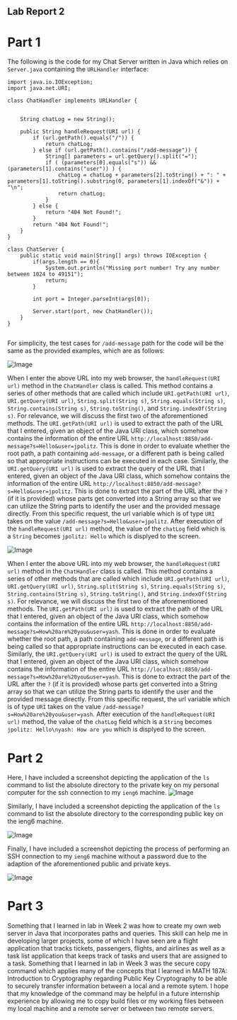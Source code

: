 ## Lab Report 2

# Part 1

The following is the code for my Chat Server written in Java which relies on `Server.java` containing the `URLHandler` interface:

```
import java.io.IOException;
import java.net.URI;

class ChatHandler implements URLHandler {
    

    String chatLog = new String();

    public String handleRequest(URI url) {
        if (url.getPath().equals("/")) {
            return chatLog;
        } else if (url.getPath().contains("/add-message")) {
            String[] parameters = url.getQuery().split("=");
            if ( (parameters[0].equals("s")) && (parameters[1].contains("user")) ) {
                chatLog = chatLog + parameters[2].toString() + ": " + parameters[1].toString().substring(0, parameters[1].indexOf("&")) + "\n";
                return chatLog;
            }
        } else {
            return "404 Not Found!";
        }
        return "404 Not Found!";
    }
}

class ChatServer {
    public static void main(String[] args) throws IOException {
        if(args.length == 0){
            System.out.println("Missing port number! Try any number between 1024 to 49151");
            return;
        }

        int port = Integer.parseInt(args[0]);

        Server.start(port, new ChatHandler());
    }
}


```

For simplicity, the test cases for  `/add-message` path for the code will be the same as the provided examples, which are as follows:

![Image](https://r800360.github.io/cse15l-lab-reports/Images/Lab2/ChatServerA.png)

When I enter the above URL into my web browser, the `handleRequest(URI url)` method in the `ChatHandler` class is called. This method contains a series of other methods that are called which include `URI.getPath(URI url)`, `URI.getQuery(URI url)`, `String.split(String s)`, `String.equals(String s)`, `String.contains(String s)`, `String.toString()`, and `String.indexOf(String s)`. For relevance, we will discuss the first two of the aforementioned methods. The `URI.getPath(URI url)` is used to extract the path of the URL that I entered, given an object of the Java URI class, which somehow contains the information of the entire URL `http://localhost:8850/add-message?s=Hello&user=jpolitz`. This is done in order to evaluate whether the root path, a path containing `add-message`, or a different path is being called so that appropriate instructions can be executed in each case. Similarly, the `URI.getQuery(URI url)` is used to extract the query of the URL that I entered, given an object of the Java URI class, which somehow contains the information of the entire URL `http://localhost:8850/add-message?s=Hello&user=jpolitz`. This is done to extract the part of the URL after the `?` (if it is provided) whose parts get converted into a String array so that we can utilize the String parts to identify the user and the provided message directly. From this specific request, the url variable which is of type `URI` takes on the value `/add-message?s=Hello&user=jpolitz`. After execution of the `handleRequest(URI url)` method, the value of the `chatLog` field which is a `String` becomes `jpolitz: Hello` which is displyed to the screen.


![Image](https://r800360.github.io/cse15l-lab-reports/Images/Lab2/ChatServerB.png)

When I enter the above URL into my web browser, the `handleRequest(URI url)` method in the `ChatHandler` class is called. This method contains a series of other methods that are called which include `URI.getPath(URI url)`, `URI.getQuery(URI url)`, `String.split(String s)`, `String.equals(String s)`, `String.contains(String s)`, `String.toString()`, and `String.indexOf(String s)`. For relevance, we will discuss the first two of the aforementioned methods. The `URI.getPath(URI url)` is used to extract the path of the URL that I entered, given an object of the Java URI class, which somehow contains the information of the entire URL `http://localhost:8850/add-message?s=How%20are%20you&user=yash`. This is done in order to evaluate whether the root path, a path containing `add-message`, or a different path is being called so that appropriate instructions can be executed in each case. Similarly, the `URI.getQuery(URI url)` is used to extract the query of the URL that I entered, given an object of the Java URI class, which somehow contains the information of the entire URL `http://localhost:8850/add-message?s=How%20are%20you&user=yash`. This is done to extract the part of the URL after the `?` (if it is provided) whose parts get converted into a String array so that we can utilize the String parts to identify the user and the provided message directly. From this specific request, the url variable which is of type `URI` takes on the value `/add-message?s=How%20are%20you&user=yash`. After execution of the `handleRequest(URI url)` method, the value of the `chatLog` field which is a `String` becomes `jpolitz: Hello\nyash: How are you` which is displyed to the screen.

# Part 2

Here, I have included a screenshot depicting the application of the `ls` command to list the absolute directory to the private key on my personal computer for the ssh connection to my `ieng6` machine.
![Image](https://r800360.github.io/cse15l-lab-reports/Images/Lab2/PrivateSSHKey.png)

Similarly, I have included a screenshot depicting the application of the `ls` command to list the absolute directory to the corresponding public key on the ieng6 machine.

![Image](https://r800360.github.io/cse15l-lab-reports/Images/Lab2/PublicSSHKey.png)

Finally, I have included a screenshot depicting the process of performing an SSH connection to my `ieng6` machine without a password due to the adaption of the aforementioned public and private keys.

![Image](https://r800360.github.io/cse15l-lab-reports/Images/Lab2/SSH_Without_Password.png)

# Part 3

Something that I learned in lab in Week 2 was how to create my own web server in Java that incorporates paths and queries. This skill can help me in developing larger projects, some of which I have seen are a flight application that tracks tickets, passengers, flights, and airlines as well as a task list application that keeps track of tasks and users that are assigned to a task. Something that I learned in lab in Week 3 was the secure copy command which applies many of the concepts that I learned in MATH 187A: Introduction to Cryptography regarding Public Key Cryptography to be able to securely transfer information between a local and a remote sytem. I hope that my knowledge of the command may be helpful in a future internship experience by allowing me to copy build files or my working files between my local machine and a remote server or between two remote servers.
